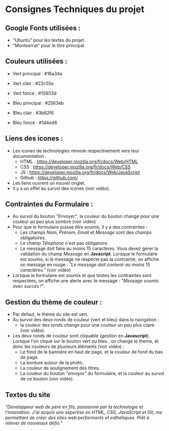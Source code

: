 # Consignes Techniques du projet

## Google Fonts utilisées :

- "Ubuntu" pour les textes du projet.
- "Montserrat" pour le titre principal.

## Couleurs utilisées :

- Vert principal : #16a34a
- Vert clair : #22c55e
- Vert foncé : #15803d

- Bleu principal : #2563eb
- Bleu clair : #3b82f6
- Bleu foncé : #1d4ed8

## Liens des icones :

- Les icones de technologies renvoie respectivement vers leur documentation :
  - HTML : https://developer.mozilla.org/fr/docs/Web/HTML
  - CSS : https://developer.mozilla.org/fr/docs/Web/CSS
  - JS : https://developer.mozilla.org/fr/docs/Web/JavaScript
  - Github : https://github.com/
- Les liens ouvrent un nouvel onglet.
- Il y a un effet au survol des icones (voir vidéo).

## Contraintes du Formulaire :

- Au survol du bouton *"Envoyer"*, la couleur du bouton change pour une couleur un peu plus sombre (voir vidéo)
- Pour que le formulaire puisse être soumis, il y a des contraintes :
  - Les champs _Nom_, _Prénom_, _Email_ et _Message_ sont des champs obligatoires.
  - Le champ _Télephone_ n'est pas obligatoire.
  - Le message doit faire au moins 15 caractères.
    Vous devez gérer la validation du champ _Message_ en **Javacript**.
    Lorsque le formulaire est soumis, si le message ne respecte pas la contrainte, on affiche un message en rouge : _"Le message doit contenir au moins 15 caractères."_ (voir vidéo)
- Lorsque le formulaire est soumis et que toutes les contraintes sont respectées, on affiche une alerte avec le message : _"Message soumis avec succès !"_.

## Gestion du thème de couleur :

- Par defaut, le thème du site est vert.
- Au survol des deux ronds de couleur (vert et bleu) dans la navigation :
  - la couleur des ronds change pour une couleur un peu plus claire (voir vidéo).
- Les deux ronds de couleur sont cliquable (gestion en **Javascript**). Lorsque l'on clique sur le bouton vert ou bleu : on change le theme, et donc les couleurs de plusieurs éléments (voir vidéo) :
  - Le fond de la bannière en haut de page, et la couleur de fond du bas de page.
  - La bordure autour de la photo.
  - La couleur de soulignement des titres.
  - La couleur du bouton _"envoyer"_ du formulaire, et la couleur au survol de ce bouton (voir vidéo).

## Textes du site

*"Développeur web de père en fils, passionné par la technologie et
l'innovation. J'ai acquis une expertise en HTML, CSS, JavaScript
et Git, me permettant de créer des sites web performants et
esthétiques. Prêt à relever de nouveaux défis."*
